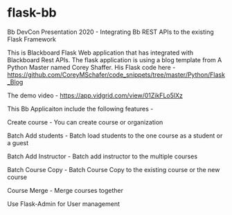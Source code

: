 # flask-bb

Bb DevCon Presentation 2020 - Integrating Bb REST APIs to the existing Flask Framework

This is Blackboard Flask Web application that has integrated with Blackboard Rest APIs. The flask application is using a blog template from A Python Master named Corey Shaffer. 
His Flask code here -  https://github.com/CoreyMSchafer/code_snippets/tree/master/Python/Flask_Blog

The demo video - https://app.vidgrid.com/view/01ZikFLo5lXz

This Bb Applicaiton include the following features - 

Create course - You can create course or organization

Batch Add students - Batch load students to the one course as a student or a guest

Batch Add Instructor - Batch add instructor to the multiple courses

Batch Course Copy - Batch Course Copy to the existing course or the new course

Course Merge - Merge courses together

Use Flask-Admin for User management
